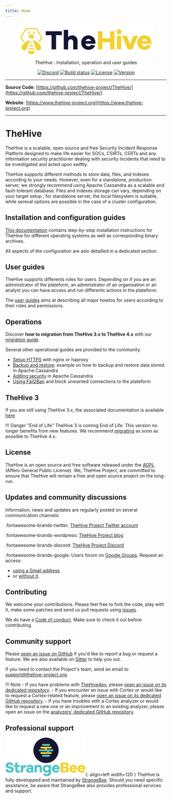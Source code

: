 ```yaml
---
title: Home
---
```


<div>
  <figure align="center">
    <img src="./images/thehive-logo.png"width="600"/>  
    <figcaption>TheHive : Installation, operation and user guides</>
  </figure>
</div>
<div>
  <p align="center">
    <a href="https://chat.thehive-project.org" target"_blank"><img src="https://img.shields.io/badge/chat-on%20discord-7289da.svg?sanitize=true&logo=discord" alt="Discord"></a>
    <a href><img src="https://drone.strangebee.com/api/badges/TheHive-Project/TheHive/status.svg?ref=refs/heads/master" alt="Build status"></a>
    <a href="./LICENSE" target"_blank"><img src="https://img.shields.io/github/license/TheHive-Project/TheHive" alt="License"></a>
    <a href><img src="https://img.shields.io/github/v/release/thehive-project/TheHive?style=flat&logo=git-lfs" alt="Version"></a>          
  </p>
</div>


---

**Source Code**: [https://github.com/thehive-project/TheHive/](https://github.com/thehive-project/TheHive/)

**Website**: [https://www.thehive-project.org](https://www.thehive-project.org)

---


# TheHive 
TheHive is a scalable, open source and free Security Incident Response Platform designed to make life easier for SOCs, CSIRTs, CERTs and any information security practitioner dealing with security incidents that need to be investigated and acted upon swiftly.

TheHive supports different methods to store data, files, and indexes according to your needs. However, even for a standalone, production server, we
 strongly recommend using Apache Cassandra as a scalable and fault-tolerant database. Files and indexes storage can vary, depending on your target setup ; for standalone server, the local filesystem is suitable, while sereval options are possible in the case of a cluster configuration. 


## Installation and configuration guides
[This documentation](./installation-and-configuration/index.md) contains step-by-step installation instructions for TheHive for different operating systems as well as corresponding binary archives. 

All aspects of the configuration are aslo detailled in a dedicated section.

## User guides
TheHive supports differents roles for users. Depending on if you are an administrator of the plateform, an administrator of an organisation or an analyst you can have access and run differents actions in the plateform. 

The [user guides](./user-guides/index.md) aims at describing all major howtos for users according to their roles and permissions.


## Operations

Discover **how to migration from TheHive 3.x to TheHive 4.x** with our [migration guide](operations/migration.md).

Several other operational guides are provided to the community.

- [Setup HTTPS](./operations/https.md) with nginx or haproxy
- [Backup and restore](operations/backup-restore.md): example on how to backup and restore data stored in Apache Cassandra
- [Adding security](operations/cassandra-security.md) in Apache Cassandra
- [Using Fail2Ban](operations/fail2ban.md) and block unwanted connections to the plateform 

## TheHive 3
If you are still using TheHive 3.x, the associated documentation is available [here](./legacy/thehive3/README.md)

!!! Danger "End of Life"
    TheHive 3 is coming End of Life. This version no longer benefits from new features. We recommend [migrating](./operations/migration.md) as soon as possible to TheHive 4.x.

## License
TheHive is an open source and free software released under the [AGPL](https://github.com/TheHive-Project/TheHive/blob/master/LICENSE) (Affero General Public License). We, TheHive Project, are committed to ensure that TheHive will remain a free and open source project on the long-run.

## Updates and community discussions
Information, news and updates are regularly posted on several communication channels:

:fontawesome-brands-twitter: [TheHive Project Twitter account](https://twitter.com/thehive_project)

:fontawesome-brands-wordpress: [TheHive Project blog](https://blog.thehive-project.org/)

:fontawesome-brands-discord: [TheHive Project Discord](https://chat.thehive-project.org)

:fontawesome-brands-google: Users forum on [Google Groups](https://groups.google.com/a/thehive-project.org/d/forum/users). Request an access:

- [using a Gmail address](https://accounts.google.com/SignUp?hl=en)
-  or [without it](https://accounts.google.com/SignUpWithoutGmail?hl=en).

## Contributing
We welcome your contributions. Please feel free to fork the code, play with it, make some patches and send us pull requests using [issues](https://github.com/TheHive-Project/TheHive/issues).

We do have a [Code of conduct](../code_of_conduct.md). Make sure to check it out before contributing.

## Community support
Please [open an issue on GitHub](https://github.com/TheHive-Project/TheHive/issues) if you'd like to report a bug or request a feature. We are also available on [Gitter](https://gitter.im/TheHive-Project/TheHive) to help you out.

If you need to contact the Project's team, send an email to <support@thehive-project.org>.

!!! Note
      - If you have problems with [TheHive4py](https://github.com/TheHive-Project/TheHive4py), please [open an issue on its dedicated repository](https://github.com/TheHive-Project/TheHive4py/issues/new).
      - If you encounter an issue with Cortex or would like to request a Cortex-related feature, please [open an issue on its dedicated GitHub repository](https://github.com/TheHive-Project/Cortex/issues/new).
      - If you have troubles with a Cortex analyzer or would like to request a new one or an improvement to an existing analyzer, please open an issue on the [analyzers' dedicated GitHub repository](https://github.com/TheHive-Project/cortex-analyzers/issues/new).

## Professional support

![StrangeBee](./images/strangebee.png){: align=left width=120 }
TheHive is fully developped and maintained by [StrangeBee](https://www.strangebee.com). Should you need specific assistance, be aware that StrangeBee also provides professional services and support. 

